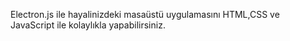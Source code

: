Electron.js ile hayalinizdeki masaüstü uygulamasını HTML,CSS ve JavaScript ile kolaylıkla yapabilirsiniz.
